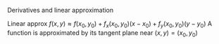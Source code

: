 Derivatives and linear approximation

Linear approx
	$f(x,y) \approx f(x_0,y_0) +f_x(x_0,y_0)(x-x_0)+f_y(x_0,y_0)(y-y_0)$
	A function is approximated by its tangent plane near $(x,y) = (x_0, y_0)$
	